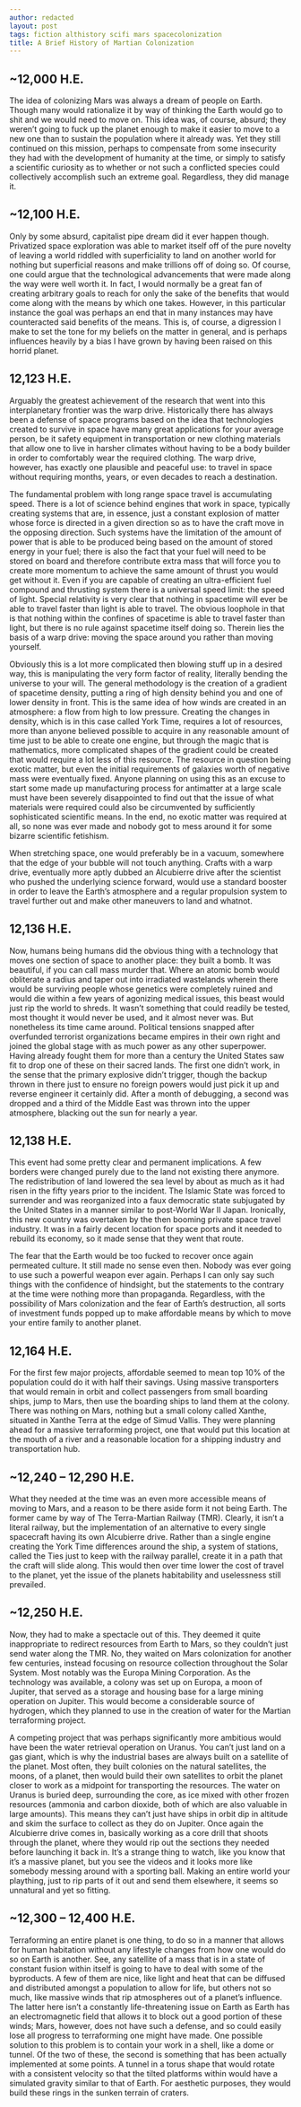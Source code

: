 ```yaml
---
author: redacted
layout: post
tags: fiction althistory scifi mars spacecolonization
title: A Brief History of Martian Colonization
---
```


## ~12,000 H.E.

The idea of colonizing Mars was always a dream of people on Earth. Though many
would rationalize it by way of thinking the Earth would go to shit and we would
need to move on. This idea was, of course, absurd; they weren’t going to fuck up
the planet enough to make it easier to move to a new one than to sustain the
population where it already was. Yet they still continued on this mission,
perhaps to compensate from some insecurity they had with the development of
humanity at the time, or simply to satisfy a scientific curiosity as to whether
or not such a conflicted species could collectively accomplish such an extreme
goal. Regardless, they did manage it.

## ~12,100 H.E.

Only by some absurd, capitalist pipe dream did it ever happen though. Privatized
space exploration was able to market itself off of the pure novelty of leaving a
world riddled with superficiality to land on another world for nothing but
superficial reasons and make trillions off of doing so. Of course, one could
argue that the technological advancements that were made along the way were well
worth it. In fact, I would normally be a great fan of creating arbitrary goals
to reach for only the sake of the benefits that would come along with the means
by which one takes. However, in this particular instance the goal was perhaps an
end that in many instances may have counteracted said benefits of the means.
This is, of course, a digression I make to set the tone for my beliefs on the
matter in general, and is perhaps influences heavily by a bias I have grown by
having been raised on this horrid planet.

## 12,123 H.E.

Arguably the greatest achievement of the research that went into this
interplanetary frontier was the warp drive. Historically there has always been a
defense of space programs based on the idea that technologies created to survive
in space have many great applications for your average person, be it safety
equipment in transportation or new clothing materials that allow one to live in
harsher climates without having to be a body builder in order to comfortably
wear the required clothing. The warp drive, however, has exactly one plausible
and peaceful use: to travel in space without requiring months, years, or even
decades to reach a destination.

The fundamental problem with long range space travel is accumulating speed.
There is a lot of science behind engines that work in space, typically creating
systems that are, in essence, just a constant explosion of matter whose force is
directed in a given direction so as to have the craft move in the opposing
direction. Such systems have the limitation of the amount of power that is able
to be produced being based on the amount of stored energy in your fuel; there is
also the fact that your fuel will need to be stored on board and therefore
contribute extra mass that will force you to create more momentum to achieve the
same amount of thrust you would get without it. Even if you are capable of
creating an ultra-efficient fuel compound and thrusting system there is a
universal speed limit: the speed of light. Special relativity is very clear that
nothing in spacetime will ever be able to travel faster than light is able to
travel. The obvious loophole in that is that nothing within the confines of
spacetime is able to travel faster than light, but there is no rule against
spacetime itself doing so. Therein lies the basis of a warp drive: moving the
space around you rather than moving yourself.

Obviously this is a lot more complicated then blowing stuff up in a desired way,
this is manipulating the very form factor of reality, literally bending the
universe to your will. The general methodology is the creation of a gradient of
spacetime density, putting a ring of high density behind you and one of lower
density in front. This is the same idea of how winds are created in an
atmosphere: a flow from high to low pressure. Creating the changes in density,
which is in this case called York Time, requires a lot of resources, more than
anyone believed possible to acquire in any reasonable amount of time just to be
able to create one engine, but through the magic that is mathematics, more
complicated shapes of the gradient could be created that would require a lot
less of this resource. The resource in question being exotic matter, but even
the initial requirements of galaxies worth of negative mass were eventually
fixed. Anyone planning on using this as an excuse to start some made up
manufacturing process for antimatter at a large scale must have been severely
disappointed to find out that the issue of what materials were required could
also be circumvented by sufficiently sophisticated scientific means. In the end,
no exotic matter was required at all, so none was ever made and nobody got to
mess around it for some bizarre scientific fetishism.

When stretching space, one would preferably be in a vacuum, somewhere that the
edge of your bubble will not touch anything. Crafts with a warp drive,
eventually more aptly dubbed an Alcubierre drive after the scientist who pushed
the underlying science forward, would use a standard booster in order to leave
the Earth’s atmosphere and a regular propulsion system to travel further out and
make other maneuvers to land and whatnot.

## 12,136 H.E.

Now, humans being humans did the obvious thing with a technology that moves one
section of space to another place: they built a bomb. It was beautiful, if you
can call mass murder that. Where an atomic bomb would obliterate a radius and
taper out into irradiated wastelands wherein there would be surviving people
whose genetics were completely ruined and would die within a few years of
agonizing medical issues, this beast would just rip the world to shreds. It
wasn’t something that could readily be tested, most thought it would never be
used, and it almost never was. But nonetheless its time came around. Political
tensions snapped after overfunded terrorist organizations became empires in
their own right and joined the global stage with as much power as any other
superpower. Having already fought them for more than a century the United States
saw fit to drop one of these on their sacred lands. The first one didn’t work,
in the sense that the primary explosive didn’t trigger, though the backup thrown
in there just to ensure no foreign powers would just pick it up and reverse
engineer it certainly did. After a month of debugging, a second was dropped and
a third of the Middle East was thrown into the upper atmosphere, blacking out
the sun for nearly a year.

## 12,138 H.E.

This event had some pretty clear and permanent implications. A few borders were
changed purely due to the land not existing there anymore. The redistribution of
land lowered the sea level by about as much as it had risen in the fifty years
prior to the incident. The Islamic State was forced to surrender and was
reorganized into a faux democratic state subjugated by the United States in a
manner similar to post-World War II Japan. Ironically, this new country was
overtaken by the then booming private space travel industry. It was in a fairly
decent location for space ports and it needed to rebuild its economy, so it made
sense that they went that route.

The fear that the Earth would be too fucked to recover once again permeated
culture. It still made no sense even then. Nobody was ever going to use such a
powerful weapon ever again. Perhaps I can only say such things with the
confidence of hindsight, but the statements to the contrary at the time were
nothing more than propaganda. Regardless, with the possibility of Mars
colonization and the fear of Earth’s destruction, all sorts of investment funds
popped up to make affordable means by which to move your entire family to
another planet.

## 12,164 H.E.

For the first few major projects, affordable seemed to mean top 10% of the
population could do it with half their savings. Using massive transporters that
would remain in orbit and collect passengers from small boarding ships, jump to
Mars, then use the boarding ships to land them at the colony. There was nothing
on Mars, nothing but a small colony called Xanthe, situated in Xanthe Terra at
the edge of Simud Vallis. They were planning ahead for a massive terraforming
project, one that would put this location at the mouth of a river and a
reasonable location for a shipping industry and transportation hub.

## ~12,240 – 12,290 H.E.

What they needed at the time was an even more accessible means of moving to
Mars, and a reason to be there aside form it not being Earth. The former came by
way of The Terra-Martian Railway (TMR). Clearly, it isn’t a literal railway, but
the implementation of an alternative to every single spacecraft having its own
Alcubierre drive. Rather than a single engine creating the York Time differences
around the ship, a system of stations, called the Ties just to keep with the
railway parallel, create it in a path that the craft will slide along. This
would then over time lower the cost of travel to the planet, yet the issue of
the planets habitability and uselessness still prevailed.

## ~12,250 H.E.

Now, they had to make a spectacle out of this. They deemed it quite
inappropriate to redirect resources from Earth to Mars, so they couldn’t just
send water along the TMR. No, they waited on Mars colonization for another few
centuries, instead focusing on resource collection throughout the Solar System.
Most notably was the Europa Mining Corporation. As the technology was available,
a colony was set up on Europa, a moon of Jupiter, that served as a storage and
housing base for a large mining operation on Jupiter. This would become a
considerable source of hydrogen, which they planned to use in the creation of
water for the Martian terraforming project.

A competing project that was perhaps significantly more ambitious would have
been the water retrieval operation on Uranus. You can’t just land on a gas
giant, which is why the industrial bases are always built on a satellite of the
planet. Most often, they built colonies on the natural satellites, the moons, of
a planet, then would build their own satellites to orbit the planet closer to
work as a midpoint for transporting the resources. The water on Uranus is buried
deep, surrounding the core, as ice mixed with other frozen resources (ammonia
and carbon dioxide, both of which are also valuable in large amounts). This
means they can’t just have ships in orbit dip in altitude and skim the surface
to collect as they do on Jupiter. Once again the Alcubierre drive comes in,
basically working as a core drill that shoots through the planet, where they
would rip out the sections they needed before launching it back in. It’s a
strange thing to watch, like you know that it’s a massive planet, but you see
the videos and it looks more like somebody messing around with a sporting ball.
Making an entire world your plaything, just to rip parts of it out and send them
elsewhere, it seems so unnatural and yet so fitting.

## ~12,300 – 12,400 H.E.

Terraforming an entire planet is one thing, to do so in a manner that allows for
human habitation without any lifestyle changes from how one would do so on Earth
is another. See, any satellite of a mass that is in a state of constant fusion
within itself is going to have to deal with some of the byproducts. A few of
them are nice, like light and heat that can be diffused and distributed amongst
a population to allow for life, but others not so much, like massive winds that
rip atmospheres out of a planet’s influence. The latter here isn’t a constantly
life-threatening issue on Earth as Earth has an electromagnetic field that
allows it to block out a good portion of these winds; Mars, however, does not
have such a defense, and so could easily lose all progress to terraforming one
might have made. One possible solution to this problem is to contain your work
in a shell, like a dome or tunnel. Of the two of these, the second is something
that has been actually implemented at some points. A tunnel in a torus shape
that would rotate with a consistent velocity so that the tilted platforms within
would have a simulated gravity similar to that of Earth. For aesthetic purposes,
they would build these rings in the sunken terrain of craters.
